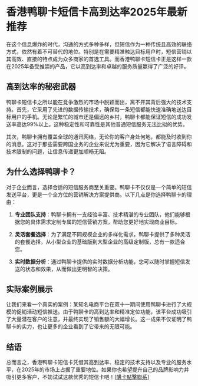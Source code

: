 # 香港鸭聊卡短信卡高到达率2025年最新推荐

在这个信息爆炸的时代，沟通的方式多种多样，但短信作为一种传统且高效的联络方式，依然有着不可替代的地位。特别是在需要精准触达目标用户时，短信营销以其高效、直接的特点成为众多商家的首选工具。而香港鸭聊卡短信卡正是这样一款在2025年备受推崇的产品，它以高到达率和卓越的服务质量赢得了广泛的好评。

## 高到达率的秘密武器

鸭聊卡短信卡之所以能在竞争激烈的市场中脱颖而出，离不开其背后强大的技术支持。首先，它采用了先进的数据传输技术，确保每一条短信都能快速准确地送达目标用户的手机。无论是繁忙的城市还是偏远的乡村，鸭聊卡都能保证短信的成功发送率高达99%以上。这种稳定性和可靠性是其他普通短信服务无法比拟的优势。

其次，鸭聊卡拥有覆盖全球的通讯网络，无论你的客户身处何地，都能及时收到你的消息。这对于那些需要跨国业务的企业来说尤为重要，因为它解决了语言障碍和技术限制的问题，让信息传递更加顺畅无阻。

## 为什么选择鸭聊卡？

对于企业而言，选择合适的短信服务商至关重要。鸭聊卡不仅仅是一个简单的短信发送平台，更是一个全方位的营销解决方案提供商。以下几点是你选择鸭聊卡的理由：

1. **专业团队支持**：鸭聊卡拥有一支经验丰富、技术精湛的专业团队，他们能够根据您的具体需求定制专属的短信营销方案，帮助您更好地实现商业目标。

2. **灵活套餐选择**：为了满足不同规模企业的多样化需求，鸭聊卡提供了多种灵活的套餐选择，从小型企业的基础版到大型企业的高级定制版，总有一款适合您。

3. **实时数据分析**：通过鸭聊卡提供的实时数据分析功能，您可以随时掌握短信发送的状态和效果，从而做出更明智的决策。

## 实际案例展示

让我们来看一个真实的案例：某知名电商平台在双十一期间使用鸭聊卡进行了大规模的促销活动短信推送。由于鸭聊卡的高到达率和精准定位功能，该平台成功吸引了大量潜在客户的注意，并最终实现了销售额的大幅增长。这一成果不仅证明了鸭聊卡的实力，也让更多的企业看到了它带来的无限可能。

## 结语

总而言之，香港鸭聊卡短信卡凭借其高到达率、稳定的技术支持以及专业的服务水平，在2025年的市场上占据了重要地位。如果你也希望提升自己的品牌影响力并吸引更多客户，不妨试试这款优秀的短信卡吧！[[購卡點擊聯系](https://t.me/s/SXDXQF)]